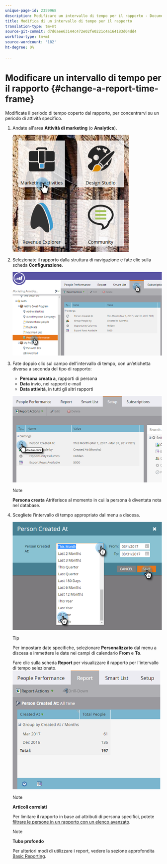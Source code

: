 ```yaml
---
unique-page-id: 2359968
description: Modificare un intervallo di tempo per il rapporto - Documenti Marketo - Documentazione del prodotto
title: Modifica di un intervallo di tempo per il rapporto
translation-type: tm+mt
source-git-commit: d7d6aee63144c472e02fe0221c4a164183d04dd4
workflow-type: tm+mt
source-wordcount: '182'
ht-degree: 0%

---
```



# Modificare un intervallo di tempo per il rapporto {#change-a-report-time-frame}

Modificate il periodo di tempo coperto dal rapporto, per concentrarvi su un periodo di attività specifico.

1. Andate all&#39;area **Attività di marketing** (o **Analytics**).

   ![](assets/image2017-3-27-9-3a15-3a9.png)

1. Selezionate il rapporto dalla struttura di navigazione e fate clic sulla scheda **Configurazione**.

   ![](assets/image2017-3-27-9-3a57-3a56.png)

1. Fate doppio clic sul campo dell’intervallo di tempo, con un’etichetta diversa a seconda del tipo di rapporto:

   * **Persona creata a**, rapporti di persona
   * **Data** invio, nei rapporti e-mail
   * **Data attività**, in tutti gli altri rapporti

   ![](assets/image2017-3-27-9-3a58-3a23.png)

   >[!NOTE]
   >
   >**Persona creata** Atriferisce al momento in cui la persona è diventata nota nel database.

1. Scegliete l’intervallo di tempo appropriato dal menu a discesa.

   ![](assets/image2017-3-27-9-3a58-3a40.png)

   >[!TIP]
   >
   >Per impostare date specifiche, selezionare **Personalizzato** dal menu a discesa e immettere le date nei campi di calendario **From** e **To**.

   Fare clic sulla scheda **Report** per visualizzare il rapporto per l&#39;intervallo di tempo selezionato.\
   ![](assets/image2017-3-27-9-3a59-3a1.png)

   >[!NOTE]
   >
   >**Articoli correlati**
   >
   >
   >Per limitare il rapporto in base ad attributi di persona specifici, potete [filtrare le persone in un rapporto con un elenco avanzato](filter-people-in-a-report-with-a-smart-list.md).

   >[!NOTE]
   >
   >**Tubo profondo**
   >
   >
   >Per ulteriori modi di utilizzare i report, vedere la sezione approfondita [Basic Reporting](http://docs.marketo.com/display/docs/basic+reporting).

